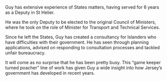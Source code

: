 Guy has extensive experience of States matters, having served for 6 years as a Deputy in St Helier.

He was the only Deputy to be elected to the original Council of Ministers, where he took on the role of Minister for Transport and Technical Services.

Since he left the States, Guy has created a consultancy for Islanders who have difficulties with their government. He has seen through planning applications, advised on responding to consultation processes and tackled unfair bureaucracy.

It will come as no surprise that he has been pretty busy. This “game keeper turned poacher” line of work has given Guy a wide insight into how Jersey’s government has developed in recent years.